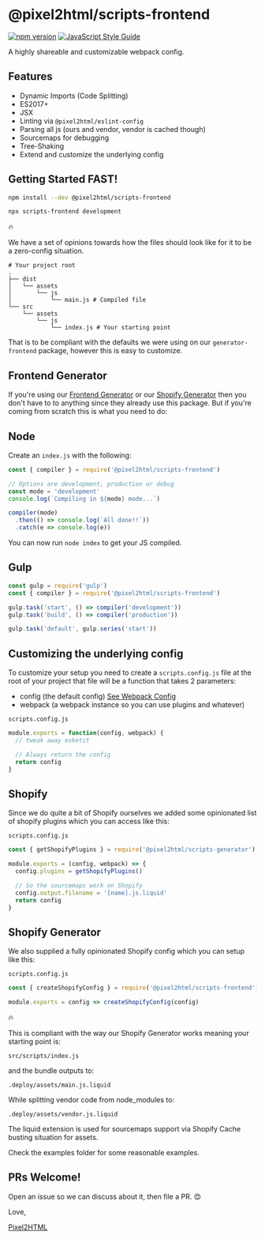 # @pixel2html/scripts-frontend

[![npm version](https://badge.fury.io/js/%40pixel2html%2Fscripts-frontend.svg)](https://badge.fury.io/js/%40pixel2html%2Fscripts-frontend)
[![JavaScript Style Guide](https://img.shields.io/badge/code_style-standard-brightgreen.svg)](https://standardjs.com)

A highly shareable and customizable webpack config.

## Features

- Dynamic Imports (Code Splitting)
- ES2017+
- JSX
- Linting via `@pixel2html/eslint-config`
- Parsing all js (ours and vendor, vendor is cached though)
- Sourcemaps for debugging
- Tree-Shaking
- Extend and customize the underlying config

## Getting Started FAST!

```sh
npm install --dev @pixel2html/scripts-frontend
```


```sh
npx scripts-frontend development
```

:fire:

We have a set of opinions towards how the files should look like for it to be a zero-config situation.

```
# Your project root
.
├── dist
│   └── assets
│       └── js
│           └── main.js # Compiled file
└── src
    └── assets
        └── js
            └── index.js # Your starting point
```

That is to be compliant with the defaults we were using on our `generator-frontend` package, however this is easy to customize.

## Frontend Generator

If you're using our [Frontend Generator](http://npm.im/@pixel2html/generator-frontend) or our [Shopify Generator](http://npm.im/@pixel2html/generator-shopify) then you don't have to to anything since they already use this package.
But if you're coming from scratch this is what you need to do:


## Node

Create an `index.js` with the following:

```js
const { compiler } = require('@pixel2html/scripts-frontend')

// Options are development, production or debug
const mode = 'development'
console.log(`Compiling in ${mode} mode...`)

compiler(mode)
  .then(() => console.log(`All done!!`))
  .catch(e => console.log(e))
```

You can now run `node index` to get your JS compiled.


## Gulp

```js
const gulp = require('gulp')
const { compiler } = require('@pixel2html/scripts-frontend')

gulp.task('start', () => compiler('development'))
gulp.task('build', () => compiler('production'))

gulp.task('default', gulp.series('start'))
```

## Customizing the underlying config

To customize your setup you need to create a `scripts.config.js` file at the root of your project that file will be a function that takes 2 parameters:

- config (the default config) [See Webpack Config](https://webpack.js.org/configuration/)
- webpack (a webpack instance so you can use plugins and whatever)


`scripts.config.js`

```js
module.exports = function(config, webpack) {
  // tweak away esketit

  // Always return the config
  return config
}
```

## Shopify

Since we do quite a bit of Shopify ourselves we added some opinionated list of shopify plugins which you can access like this:

`scripts.config.js`

```js
const { getShopifyPlugins } = require('@pixel2html/scripts-generator')

module.exports = (config, webpack) => {
  config.plugins = getShopifyPlugins()

  // So the sourcemaps work on Shopify
  config.output.filename = '[name].js.liquid'
  return config
}
```

## Shopify Generator

We also supplied a fully opinionated Shopify config which you can setup like this:

`scripts.config.js`

```js
const { createShopifyConfig } = require('@pixel2html/scripts-frontend')

module.exports = config => createShopifyConfig(config)
```

:fire:

This is compliant with the way our Shopify Generator works meaning your starting point is:

`src/scripts/index.js`

and the bundle outputs to:

`.deploy/assets/main.js.liquid`

While splitting vendor code from node_modules to:

`.deploy/assets/vendor.js.liquid`

The liquid extension is used for sourcemaps support via Shopify Cache busting situation for assets.

Check the examples folder for some reasonable examples.

## PRs Welcome!

Open an issue so we can discuss about it, then file a PR. :heart_eyes:

Love,

[Pixel2HTML](https://pixel2html.com/)

